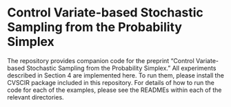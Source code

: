 # Control Variate-based Stochastic Sampling from the Probability Simplex

The repository provides companion code for the preprint “Control Variate-based Stochastic Sampling from the Probability Simplex.” All experiments described in Section 4 are implemented here. To run them, please install the CVSCIR package included in this repository. For details of how to run the code for each of the examples, please see the READMEs within each of the relevant directories. 
